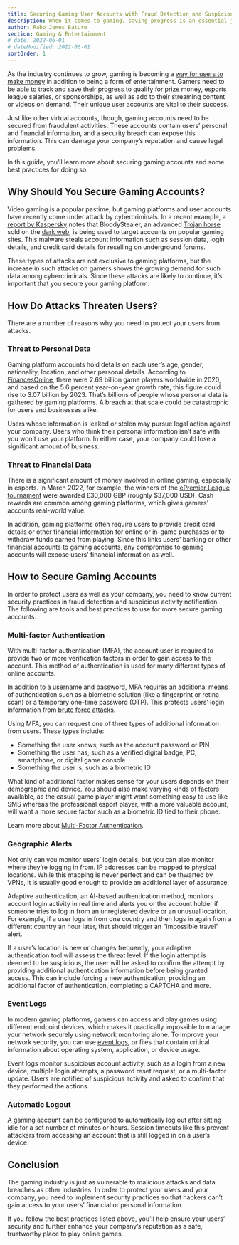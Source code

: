 ```yaml
---
title: Securing Gaming User Accounts with Fraud Detection and Suspicious Activity Notification
description: When it comes to gaming, saving progress is an essential job. Gaming user accounts do that and much more. However, just like any other virtual account, gaming accounts need to be secured from fraudulent activity as well. In this guide, learn about the significance of securing gaming accounts and the ways in which it can be done.
author: Rabo James Bature
section: Gaming & Entertainment
# date: 2022-06-01
# dateModified: 2022-06-01
sortOrder: 1
---
```


As the industry continues to grow, gaming is becoming a [way for users to make money](https://www.teknosassociates.com/how-do-professional-gamers-make-money/) in addition to being a form of entertainment. Gamers need to be able to track and save their progress to qualify for prize money, esports league salaries, or sponsorships, as well as add to their streaming content or videos on demand. Their unique user accounts are vital to their success.

Just like other virtual accounts, though, gaming accounts need to be secured from fraudulent activities. These accounts contain users’ personal and financial information, and a security breach can expose this information. This can damage your company’s reputation and cause legal problems.

In this guide, you’ll learn more about securing gaming accounts and some best practices for doing so.

## Why Should You Secure Gaming Accounts?
 
Video gaming is a popular pastime, but gaming platforms and user accounts have recently come under attack by cybercriminals. In a recent example, a [report by Kaspersky](https://www.kaspersky.com/about/press-releases/2021_bloodystealer-new-advanced-stealer-targets-accounts-of-popular-online-gaming-platforms) notes that BloodyStealer, an advanced [Trojan horse](https://us.norton.com/internetsecurity-malware-what-is-a-trojan.html) sold on the [dark web](https://www.avast.com/c-dark-web), is being used to target accounts on popular gaming sites. This malware steals account information such as session data, login details, and credit card details for reselling on underground forums.

These types of attacks are not exclusive to gaming platforms, but the increase in such attacks on gamers shows the growing demand for such data among cybercriminals. Since these attacks are likely to continue, it’s important that you secure your gaming platform.

## How Do Attacks Threaten Users?

There are a number of reasons why you need to protect your users from attacks.

### Threat to Personal Data

Gaming platform accounts hold details on each user’s age, gender, nationality, location, and other personal details. According to [FinancesOnline](https://financesonline.com/number-of-gamers-worldwide/), there were 2.69 billion game players worldwide in 2020, and based on the 5.6 percent year-on-year growth rate, this figure could rise to 3.07 billion by 2023. That’s billions of people whose personal data is gathered by gaming platforms. A breach at that scale could be catastrophic for users and businesses alike.

Users whose information is leaked or stolen may pursue legal action against your company. Users who think their personal information isn’t safe with you won’t use your platform. In either case, your company could lose a significant amount of business.

### Threat to Financial Data

There is a significant amount of money involved in online gaming, especially in esports. In March 2022, for example, the winners of the [ePremier League tournament](https://www.skysports.com/football/news/11095/12576565/norwich-city-crowned-2021-22-epremier-league-champions) were awarded £30,000 GBP (roughly $37,000 USD). Cash rewards are common among gaming platforms, which gives gamers’ accounts real-world value.

In addition, gaming platforms often require users to provide credit card details or other financial information for online or in-game purchases or to withdraw funds earned from playing. Since this links users’ banking or other financial accounts to gaming accounts, any compromise to gaming accounts will expose users’ financial information as well.

## How to Secure Gaming Accounts

In order to protect users as well as your company, you need to know current security practices in fraud detection and suspicious activity notification. The following are tools and best practices to use for more secure gaming accounts.

### Multi-factor Authentication

With multi-factor authentication (MFA), the account user is required to provide two or more verification factors in order to gain access to the account. This method of authentication is used for many different types of online accounts.

In addition to a username and password, MFA requires an additional means of authentication such as a biometric solution (like a fingerprint or retina scan) or a temporary one-time password (OTP). This protects users’ login information from [brute force attacks](https://www.kaspersky.com/resource-center/definitions/brute-force-attack).

Using MFA, you can request one of three types of additional information from users. These types include: 

* Something the user knows, such as the account password or PIN
* Something the user has, such as a verified digital badge, PC, smartphone, or digital game console
* Something the user is, such as a biometric ID

What kind of additional factor makes sense for your users depends on their demographic and device. You should also make varying kinds of factors available, as the casual game player might want something easy to use like SMS whereas the professional esport player, with a more valuable account, will want a more secure factor such as a biometric ID tied to their phone.

Learn more about [Multi-Factor Authentication](/learn/expert-advice/authentication/multi-factor-authentication).

### Geographic Alerts

Not only can you monitor users’ login details, but you can also monitor where they’re logging in from. IP addresses can be mapped to physical locations. While this mapping is never perfect and can be thwarted by VPNs, it is usually good enough to provide an additional layer of assurance.

Adaptive authentication, an AI-based authentication method, monitors account login activity in real time and alerts you or the account holder if someone tries to log in from an unregistered device or an unusual location. For example, if a user logs in from one country and then logs in again from a different country an hour later, that should trigger an "impossible travel" alert.

If a user’s location is new or changes frequently, your adaptive authentication tool will assess the threat level. If the login attempt is deemed to be suspicious, the user will be asked to confirm the attempt by providing additional authentication information before being granted access. This can include forcing a new authentication, providing an additional factor of authentication, completing a CAPTCHA and more.

### Event Logs

In modern gaming platforms, gamers can access and play games using different endpoint devices, which makes it practically impossible to manage your network securely using network monitoring alone. To improve your network security, you can use [event logs](https://www.techopedia.com/definition/25410/event-log-networking), or files that contain critical information about operating system, application, or device usage.

Event logs monitor suspicious account activity, such as a login from a new device, multiple login attempts, a password reset request, or a multi-factor update. Users are notified of suspicious activity and asked to confirm that they performed the actions.
  
### Automatic Logout

A gaming account can be configured to automatically log out after sitting idle for a set number of minutes or hours. Session timeouts like this prevent attackers from accessing an account that is still logged in on a user’s device.

## Conclusion 

The gaming industry is just as vulnerable to malicious attacks and data breaches as other industries. In order to protect your users and your company, you need to implement security practices so that hackers can’t gain access to your users’ financial or personal information.

If you follow the best practices listed above, you’ll help ensure your users’ security and further enhance your company’s reputation as a safe, trustworthy place to play online games.


